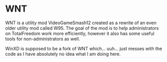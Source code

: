 # WNT
WNT is a utility mod VideoGameSmash12 created as a rewrite of an even older utility mod called W95. The goal of the mod is to help administrators on TotalFreedom work more efficiently, however it also has some useful tools for non-administrators as well.

WinXD is supposed to be a fork of WNT which... uuh... just messes with the code as I have absolutely no idea what I am doing here.
